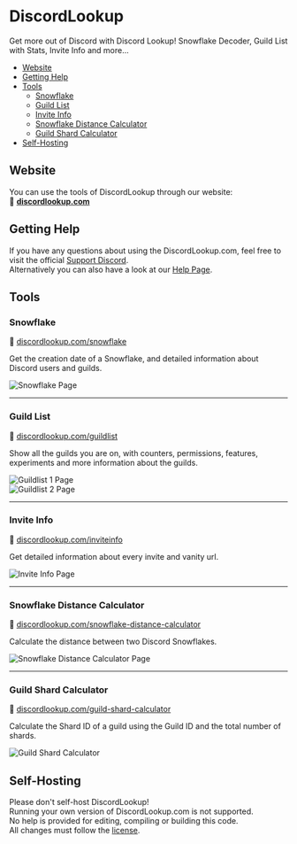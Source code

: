 # DiscordLookup
Get more out of Discord with Discord Lookup! Snowflake Decoder, Guild List with Stats, Invite Info and more...

- [Website](#website)
- [Getting Help](#getting-help)
- [Tools](#tools)
    - [Snowflake](#snowflake)
    - [Guild List](#guild-list)
    - [Invite Info](#invite-info)
    - [Snowflake Distance Calculator](#snowflake-distance-calculator)
    - [Guild Shard Calculator](#guild-shard-calculator)
- [Self-Hosting](#self-hosting)

## Website
You can use the tools of DiscordLookup through our website:  
&#128279; **[discordlookup.com](https://discordlookup.com/)**

## Getting Help
If you have any questions about using the DiscordLookup.com, feel free to visit the official [Support Discord](https://discord.gg/ep).   
Alternatively you can also have a look at our [Help Page](https://discordlookup.com/help).

## Tools

### Snowflake
&#128279; [discordlookup.com/snowflake](https://discordlookup.com/snowflake)

Get the creation date of a Snowflake, and detailed information about Discord users and guilds.

![Snowflake Page](https://raw.githubusercontent.com/fbrettnich/DiscordLookup/main/.github/images/page-snowflake.png)

---

### Guild List
&#128279; [discordlookup.com/guildlist](https://discordlookup.com/guildlist)

Show all the guilds you are on, with counters, permissions, features, experiments and more information about the guilds.

![Guildlist 1 Page](https://raw.githubusercontent.com/fbrettnich/DiscordLookup/main/.github/images/page-guildlist-1.png)  
![Guildlist 2 Page](https://raw.githubusercontent.com/fbrettnich/DiscordLookup/main/.github/images/page-guildlist-2.png)

---

### Invite Info
&#128279; [discordlookup.com/inviteinfo](https://discordlookup.com/inviteinfo)

Get detailed information about every invite and vanity url.

![Invite Info Page](https://raw.githubusercontent.com/fbrettnich/DiscordLookup/main/.github/images/page-inviteinfo.png)

---

### Snowflake Distance Calculator
&#128279; [discordlookup.com/snowflake-distance-calculator](https://discordlookup.com/snowflake-distance-calculator)

Calculate the distance between two Discord Snowflakes.

![Snowflake Distance Calculator Page](https://raw.githubusercontent.com/fbrettnich/DiscordLookup/main/.github/images/page-snowflake-distance-calculator.png)

---

### Guild Shard Calculator
&#128279; [discordlookup.com/guild-shard-calculator](https://discordlookup.com/guild-shard-calculator)

Calculate the Shard ID of a guild using the Guild ID and the total number of shards.

![Guild Shard Calculator](https://raw.githubusercontent.com/fbrettnich/DiscordLookup/main/.github/images/page-guild-shard-calculator.png)


## Self-Hosting
Please don't self-host DiscordLookup!  
Running your own version of DiscordLookup.com is not supported.  
No help is provided for editing, compiling or building this code.  
All changes must follow the [license](https://github.com/fbrettnich/DiscordLookup/blob/main/LICENSE).
